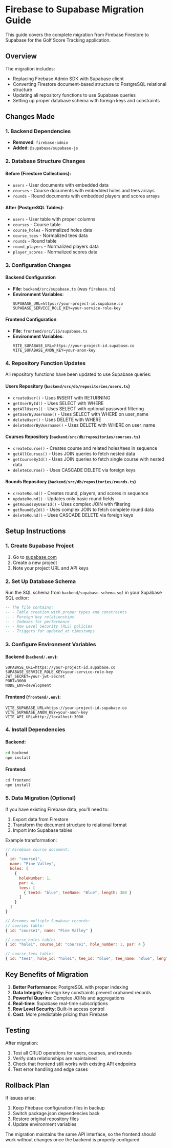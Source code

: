# Firebase to Supabase Migration Guide

This guide covers the complete migration from Firebase Firestore to Supabase for the Golf Score Tracking application.

## Overview

The migration includes:
- Replacing Firebase Admin SDK with Supabase client
- Converting Firestore document-based structure to PostgreSQL relational structure  
- Updating all repository functions to use Supabase queries
- Setting up proper database schema with foreign keys and constraints

## Changes Made

### 1. Backend Dependencies
- **Removed**: `firebase-admin`
- **Added**: `@supabase/supabase-js`

### 2. Database Structure Changes

#### Before (Firestore Collections):
- `users` - User documents with embedded data
- `courses` - Course documents with embedded holes and tees arrays
- `rounds` - Round documents with embedded players and scores arrays

#### After (PostgreSQL Tables):
- `users` - User table with proper columns
- `courses` - Course table
- `course_holes` - Normalized holes data
- `course_tees` - Normalized tees data  
- `rounds` - Round table
- `round_players` - Normalized players data
- `player_scores` - Normalized scores data

### 3. Configuration Changes

#### Backend Configuration
- **File**: `backend/src/supabase.ts` (was `firebase.ts`)
- **Environment Variables**:
  ```
  SUPABASE_URL=https://your-project-id.supabase.co
  SUPABASE_SERVICE_ROLE_KEY=your-service-role-key
  ```

#### Frontend Configuration  
- **File**: `frontend/src/lib/supabase.ts`
- **Environment Variables**:
  ```
  VITE_SUPABASE_URL=https://your-project-id.supabase.co
  VITE_SUPABASE_ANON_KEY=your-anon-key
  ```

### 4. Repository Function Updates

All repository functions have been updated to use Supabase queries:

#### Users Repository (`backend/src/db/repositories/users.ts`)
- `createUser()` - Uses INSERT with RETURNING
- `getUserById()` - Uses SELECT with WHERE
- `getAllUsers()` - Uses SELECT with optional password filtering
- `getUserByUsername()` - Uses SELECT with WHERE on user_name
- `deleteUser()` - Uses DELETE with WHERE
- `deleteUserByUsername()` - Uses DELETE with WHERE on user_name

#### Courses Repository (`backend/src/db/repositories/courses.ts`)
- `createCourse()` - Creates course and related holes/tees in sequence
- `getAllCourses()` - Uses JOIN queries to fetch nested data
- `getCourseById()` - Uses JOIN queries to fetch single course with nested data
- `deleteCourse()` - Uses CASCADE DELETE via foreign keys

#### Rounds Repository (`backend/src/db/repositories/rounds.ts`)
- `createRound()` - Creates round, players, and scores in sequence
- `updateRound()` - Updates only basic round fields
- `getRoundsByUserId()` - Uses complex JOIN with filtering
- `getRoundById()` - Uses complex JOIN to fetch complete round data
- `deleteRound()` - Uses CASCADE DELETE via foreign keys

## Setup Instructions

### 1. Create Supabase Project
1. Go to [supabase.com](https://supabase.com)
2. Create a new project
3. Note your project URL and API keys

### 2. Set Up Database Schema
Run the SQL schema from `backend/supabase-schema.sql` in your Supabase SQL editor:

```sql
-- The file contains:
-- - Table creation with proper types and constraints
-- - Foreign key relationships
-- - Indexes for performance
-- - Row Level Security (RLS) policies
-- - Triggers for updated_at timestamps
```

### 3. Configure Environment Variables

#### Backend (`backend/.env`):
```env
SUPABASE_URL=https://your-project-id.supabase.co
SUPABASE_SERVICE_ROLE_KEY=your-service-role-key
JWT_SECRET=your-jwt-secret
PORT=3000
NODE_ENV=development
```

#### Frontend (`frontend/.env`):
```env
VITE_SUPABASE_URL=https://your-project-id.supabase.co
VITE_SUPABASE_ANON_KEY=your-anon-key
VITE_API_URL=http://localhost:3000
```

### 4. Install Dependencies

#### Backend:
```bash
cd backend
npm install
```

#### Frontend:
```bash
cd frontend  
npm install
```

### 5. Data Migration (Optional)

If you have existing Firebase data, you'll need to:

1. Export data from Firestore
2. Transform the document structure to relational format
3. Import into Supabase tables

Example transformation:

```javascript
// Firebase course document:
{
  id: "course1",
  name: "Pine Valley",
  holes: [
    {
      holeNumber: 1,
      par: 4,
      tees: [
        { teeId: "blue", teeName: "Blue", length: 380 }
      ]
    }
  ]
}

// Becomes multiple Supabase records:
// courses table:
{ id: "course1", name: "Pine Valley" }

// course_holes table:  
{ id: "hole1", course_id: "course1", hole_number: 1, par: 4 }

// course_tees table:
{ id: "tee1", hole_id: "hole1", tee_id: "blue", tee_name: "Blue", length: 380 }
```

## Key Benefits of Migration

1. **Better Performance**: PostgreSQL with proper indexing
2. **Data Integrity**: Foreign key constraints prevent orphaned records
3. **Powerful Queries**: Complex JOINs and aggregations  
4. **Real-time**: Supabase real-time subscriptions
5. **Row Level Security**: Built-in access control
6. **Cost**: More predictable pricing than Firebase

## Testing

After migration:

1. Test all CRUD operations for users, courses, and rounds
2. Verify data relationships are maintained
3. Check that frontend still works with existing API endpoints
4. Test error handling and edge cases

## Rollback Plan

If issues arise:
1. Keep Firebase configuration files in backup
2. Switch package.json dependencies back
3. Restore original repository files
4. Update environment variables

The migration maintains the same API interface, so the frontend should work without changes once the backend is properly configured.
